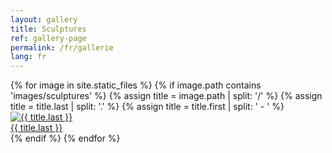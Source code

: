 ```yaml
---
layout: gallery
title: Sculptures
ref: gallery-page
permalink: /fr/gallerie
lang: fr
---
```


<div class="grid">
{% for image in site.static_files %}
  {% if image.path contains 'images/sculptures' %}
  {% assign title = image.path | split: '/' %}
  {% assign title = title.last | split: '.' %}
  {% assign title = title.first | split: ' - ' %}
  <a href="JavaScript:void(0);" class="grid-item">
    <img src="{{ site.baseurl }}{{ image.path }}" alt="{{ title.last }}" title="{{ title.last }}" />
    <div class="title">{{ title.last }}</div>
  </a>
  {% endif %}
{% endfor %}
</div>